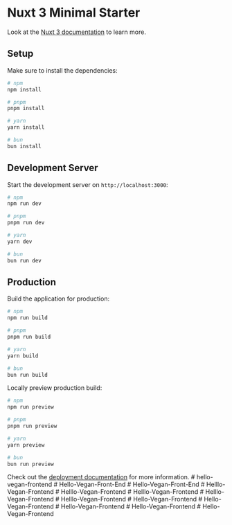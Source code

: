 # Nuxt 3 Minimal Starter

Look at the [Nuxt 3 documentation](https://nuxt.com/docs/getting-started/introduction) to learn more.

## Setup

Make sure to install the dependencies:

```bash
# npm
npm install

# pnpm
pnpm install

# yarn
yarn install

# bun
bun install
```

## Development Server

Start the development server on `http://localhost:3000`:

```bash
# npm
npm run dev

# pnpm
pnpm run dev

# yarn
yarn dev

# bun
bun run dev
```

## Production

Build the application for production:

```bash
# npm
npm run build

# pnpm
pnpm run build

# yarn
yarn build

# bun
bun run build
```

Locally preview production build:

```bash
# npm
npm run preview

# pnpm
pnpm run preview

# yarn
yarn preview

# bun
bun run preview
```

Check out the [deployment documentation](https://nuxt.com/docs/getting-started/deployment) for more information.
#   h e l l o - v e g a n - f r o n t e n d  
 #   H e l l o - V e g a n - F r o n t - E n d  
 #   H e l l o - V e g a n - F r o n t - E n d  
 #   H e l l l o - V e g a n - F r o n t e n d  
 #   H e l l l o - V e g a n - F r o n t e n d  
 #   H e l l l o - V e g a n - F r o n t e n d  
 #   H e l l l o - V e g a n - F r o n t e n d  
 #   H e l l l o - V e g a n - F r o n t e n d  
 #   H e l l o - V e g a n - F r o n t e n d  
 #   H e l l o - V e g a n - F r o n t e n d  
 #   H e l l o - V e g a n - F r o n t e n d  
 #   H e l l o - V e g a n - F r o n t e n d  
 #   H e l l o - V e g a n - F r o n t e n d  
 